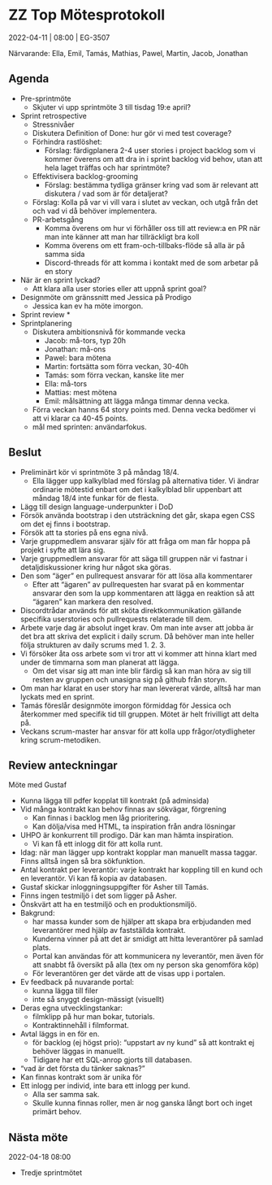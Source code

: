 # ZZ Top Mötesprotokoll
2022-04-11 | 08:00 | EG-3507

Närvarande: Ella, Emil, Tamás, Mathias, Pawel, Martin, Jacob, Jonathan

## Agenda
* Pre-sprintmöte
  * Skjuter vi upp sprintmöte 3 till tisdag 19:e april?
* Sprint retrospective
  * Stressnivåer
  * Diskutera Definition of Done: hur gör vi med test coverage?
  * Förhindra rastlöshet:
    * Förslag: färdigplanera 2-4 user stories i project backlog som vi kommer överens om att dra in i sprint backlog vid behov, utan att hela laget träffas och har sprintmöte?
  * Effektivisera backlog-grooming
    * Förslag: bestämma tydliga gränser kring vad som är relevant att diskutera / vad som är 
för detaljerat?
   * Förslag: Kolla på var vi vill vara i slutet av veckan, och utgå från det och vad vi då behöver implementera.
  * PR-arbetsgång
    * Komma överens om hur vi förhåller oss till att review:a en PR när man inte känner att man har tillräckligt bra koll
    * Komma överens om ett fram-och-tillbaks-flöde så alla är på samma sida
    * Discord-threads för att komma i kontakt med de som arbetar på en story
* När är en sprint lyckad?
  * Att klara alla user stories eller att uppnå sprint goal? 
* Designmöte om gränssnitt med Jessica på Prodigo
  * Jessica kan ev ha möte imorgon. 
* Sprint review
  *
* Sprintplanering
  * Diskutera ambitionsnivå för kommande vecka
    * Jacob: må-tors, typ 20h
    * Jonathan: må-ons
    * Pawel: bara mötena
    * Martin: fortsätta som förra veckan, 30-40h
    * Tamás: som förra veckan, kanske lite mer
    * Ella: må-tors
    * Mattias: mest mötena
    * Emil: målsättning att lägga många timmar denna vecka.
  * Förra veckan hanns 64 story points med. Denna vecka bedömer vi att vi klarar ca 40-45 points.
  * mål med sprinten: användarfokus.

## Beslut
* Preliminärt kör vi sprintmöte 3 på måndag 18/4. 
  * Ella lägger upp kalkylblad med förslag på alternativa tider. Vi ändrar ordinarie mötestid enbart om det i kalkylblad blir uppenbart att måndag 18/4 inte funkar för de flesta. 
* Lägg till design language-underpunkter i DoD
* Försök använda bootstrap i den utsträckning det går, skapa egen CSS om det ej finns i bootstrap.
* Försök att ta stories på ens egna nivå.
* Varje gruppmedlem ansvarar själv för att fråga om man får hoppa på projekt i syfte att lära sig. 
* Varje gruppmedlem ansvarar för att säga till gruppen när vi fastnar i detaljdiskussioner kring hur något ska göras.
* Den som “äger” en pullrequest ansvarar för att lösa alla kommentarer 
  * Efter att “ägaren” av pullrequesten har svarat på en kommentar ansvarar den som la upp kommentaren att lägga en reaktion så att “ägaren” kan markera den resolved.
* Discordtrådar används för att sköta direktkommunikation gällande specifika userstories och pullrequests relaterade till dem.
* Arbete varje dag är absolut inget krav. Om man inte avser att jobba är det bra att skriva det explicit i daily scrum. Då behöver man inte heller följa strukturen av daily scrums med 1. 2. 3. 
* Vi försöker åta oss arbete som vi tror att vi kommer att hinna klart med under de timmarna som man planerat att lägga.
  * Om det visar sig att man inte blir färdig så kan man höra av sig till resten av gruppen och unasigna sig på github från storyn. 
* Om man har klarat en user story har man levererat värde, alltså har man lyckats med en sprint. 
* Tamás föreslår designmöte imorgon förmiddag för Jessica och återkommer med specifik tid till gruppen. Mötet är helt frivilligt att delta på.
* Veckans scrum-master har ansvar för att kolla upp frågor/otydligheter kring scrum-metodiken.

## Review anteckningar
Möte med Gustaf
* Kunna lägga till pdfer kopplat till kontrakt (på adminsida)
* Vid många kontrakt kan behov finnas av sökvägar, förgrening
  * Kan finnas i backlog men låg prioritering. 
  * Kan dölja/visa med HTML, ta inspiration från andra lösningar
* UHPO är konkurrent till prodigo. Där kan man hämta inspiration.
  * Vi kan få ett inlogg dit för att kolla runt.  
* Idag: när man lägger upp kontrakt kopplar man manuellt massa taggar. Finns alltså ingen så bra sökfunktion.
* Antal kontrakt per leverantör: varje kontrakt har koppling till en kund och en leverantör. Vi kan få kopia av databasen. 
* Gustaf skickar inloggningsuppgifter för Asher till Tamás.
* Finns ingen testmiljö i det som ligger på Asher.
* Önskvärt att ha en testmiljö och en produktionsmiljö.
* Bakgrund:
  * har massa kunder som de hjälper att skapa bra erbjudanden med leverantörer med hjälp av fastställda kontrakt.
  * Kunderna vinner på att det är smidigt att hitta leverantörer på samlad plats.
  * Portal kan användas för att kommunicera ny leverantör, men även för att snabbt få översikt på alla (tex om ny person ska genomföra köp)
  * För leverantören ger det värde att de visas upp i portalen.
* Ev feedback på nuvarande portal:
  * kunna lägga till filer
  * inte så snyggt design-mässigt (visuellt)
* Deras egna utvecklingstankar:
  * filmklipp på hur man bokar, tutorials.
  * Kontraktinnehåll i filmformat.
* Avtal läggs in en för en.
  * för backlog (ej högst prio): “uppstart av ny kund” så att kontrakt ej behöver läggas in manuellt. 
  * Tidigare har ett SQL-anrop gjorts till databasen.
* “vad är det första du tänker saknas?”
* Kan finnas kontrakt som är unika för 
* Ett inlogg per individ, inte bara ett inlogg per kund.
  * Alla ser samma sak.
  * Skulle kunna finnas roller, men är nog ganska långt bort och inget primärt behov.

## Nästa möte
2022-04-18 08:00
* Tredje sprintmötet



